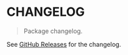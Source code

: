 # CHANGELOG

> Package changelog.

See [GitHub Releases](https://github.com/stdlib-js/string-base-reverse/releases) for the changelog.